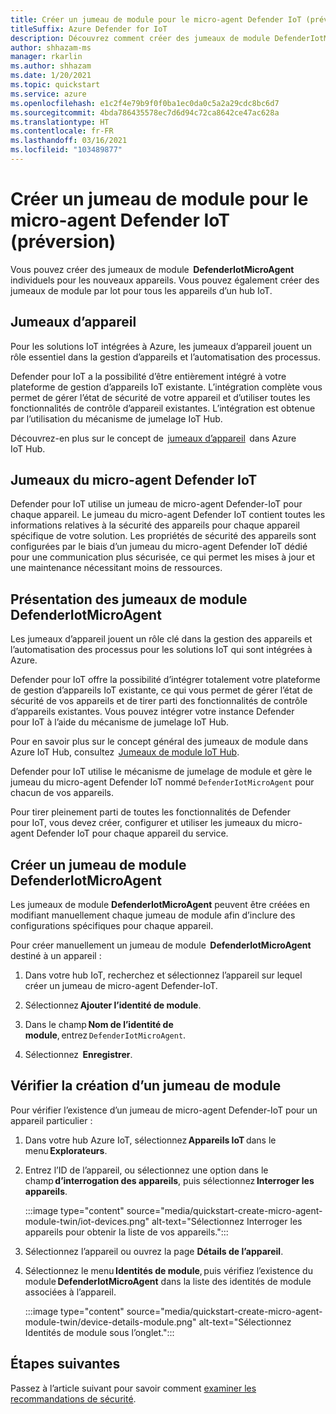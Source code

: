 ```yaml
---
title: Créer un jumeau de module pour le micro-agent Defender IoT (préversion)
titleSuffix: Azure Defender for IoT
description: Découvrez comment créer des jumeaux de module DefenderIotMicroAgent individuels pour les nouveaux appareils.
author: shhazam-ms
manager: rkarlin
ms.author: shhazam
ms.date: 1/20/2021
ms.topic: quickstart
ms.service: azure
ms.openlocfilehash: e1c2f4e79b9f0f0ba1ec0da0c5a2a29cdc8bc6d7
ms.sourcegitcommit: 4bda786435578ec7d6d94c72ca8642ce47ac628a
ms.translationtype: HT
ms.contentlocale: fr-FR
ms.lasthandoff: 03/16/2021
ms.locfileid: "103489877"
---
```

# <a name="create-a-defender-iot-micro-agent-module-twin-preview"></a>Créer un jumeau de module pour le micro-agent Defender IoT (préversion)

Vous pouvez créer des jumeaux de module  **DefenderIotMicroAgent** individuels pour les nouveaux appareils. Vous pouvez également créer des jumeaux de module par lot pour tous les appareils d’un hub IoT. 

## <a name="device-twins"></a>Jumeaux d’appareil 

Pour les solutions IoT intégrées à Azure, les jumeaux d’appareil jouent un rôle essentiel dans la gestion d’appareils et l’automatisation des processus. 

Defender pour IoT a la possibilité d’être entièrement intégré à votre plateforme de gestion d’appareils IoT existante. L’intégration complète vous permet de gérer l’état de sécurité de votre appareil et d’utiliser toutes les fonctionnalités de contrôle d’appareil existantes. L’intégration est obtenue par l’utilisation du mécanisme de jumelage IoT Hub. 

Découvrez-en plus sur le concept de  [jumeaux d’appareil](../iot-hub/iot-hub-devguide-device-twins.md)  dans Azure IoT Hub. 

## <a name="defender-iot-micro-agent-twins"></a>Jumeaux du micro-agent Defender IoT 

Defender pour IoT utilise un jumeau de micro-agent Defender-IoT pour chaque appareil. Le jumeau du micro-agent Defender IoT contient toutes les informations relatives à la sécurité des appareils pour chaque appareil spécifique de votre solution. Les propriétés de sécurité des appareils sont configurées par le biais d’un jumeau du micro-agent Defender IoT dédié pour une communication plus sécurisée, ce qui permet les mises à jour et une maintenance nécessitant moins de ressources. 

## <a name="understanding-defenderiotmicroagent-module-twins"></a>Présentation des jumeaux de module DefenderIotMicroAgent 

Les jumeaux d’appareil jouent un rôle clé dans la gestion des appareils et l’automatisation des processus pour les solutions IoT qui sont intégrées à Azure.

Defender pour IoT offre la possibilité d’intégrer totalement votre plateforme de gestion d’appareils IoT existante, ce qui vous permet de gérer l’état de sécurité de vos appareils et de tirer parti des fonctionnalités de contrôle d’appareils existantes. Vous pouvez intégrer votre instance Defender pour IoT à l’aide du mécanisme de jumelage IoT Hub.  

Pour en savoir plus sur le concept général des jumeaux de module dans Azure IoT Hub, consultez  [Jumeaux de module IoT Hub](../iot-hub/iot-hub-devguide-module-twins.md).

Defender pour IoT utilise le mécanisme de jumelage de module et gère le jumeau du micro-agent Defender IoT nommé `DefenderIotMicroAgent` pour chacun de vos appareils. 

Pour tirer pleinement parti de toutes les fonctionnalités de Defender pour IoT, vous devez créer, configurer et utiliser les jumeaux du micro-agent Defender IoT pour chaque appareil du service. 

## <a name="create-defenderiotmicroagent-module-twin"></a>Créer un jumeau de module DefenderIotMicroAgent 

Les jumeaux de module **DefenderIotMicroAgent** peuvent être créées en modifiant manuellement chaque jumeau de module afin d’inclure des configurations spécifiques pour chaque appareil. 

Pour créer manuellement un jumeau de module  **DefenderIotMicroAgent** destiné à un appareil : 

1. Dans votre hub IoT, recherchez et sélectionnez l’appareil sur lequel créer un jumeau de micro-agent Defender-IoT. 

1. Sélectionnez **Ajouter l’identité de module**. 

1. Dans le champ **Nom de l’identité de module**, entrez `DefenderIotMicroAgent`. 

1. Sélectionnez  **Enregistrer**. 

## <a name="verify-the-creation-of-a-module-twin"></a>Vérifier la création d’un jumeau de module 

Pour vérifier l’existence d’un jumeau de micro-agent Defender-IoT pour un appareil particulier : 

1. Dans votre hub Azure IoT, sélectionnez **Appareils IoT** dans le menu **Explorateurs**.  

1. Entrez l’ID de l’appareil, ou sélectionnez une option dans le champ **d’interrogation des appareils**, puis sélectionnez **Interroger les appareils**.  

    :::image type="content" source="media/quickstart-create-micro-agent-module-twin/iot-devices.png" alt-text="Sélectionnez Interroger les appareils pour obtenir la liste de vos appareils.":::

1. Sélectionnez l’appareil ou ouvrez la page **Détails de l’appareil**. 

1. Sélectionnez le menu **Identités de module**, puis vérifiez l’existence du module **DefenderIotMicroAgent** dans la liste des identités de module associées à l’appareil.  

    :::image type="content" source="media/quickstart-create-micro-agent-module-twin/device-details-module.png" alt-text="Sélectionnez Identités de module sous l’onglet.":::

## <a name="next-steps"></a>Étapes suivantes 

Passez à l’article suivant pour savoir comment [examiner les recommandations de sécurité](quickstart-investigate-security-recommendations.md).
